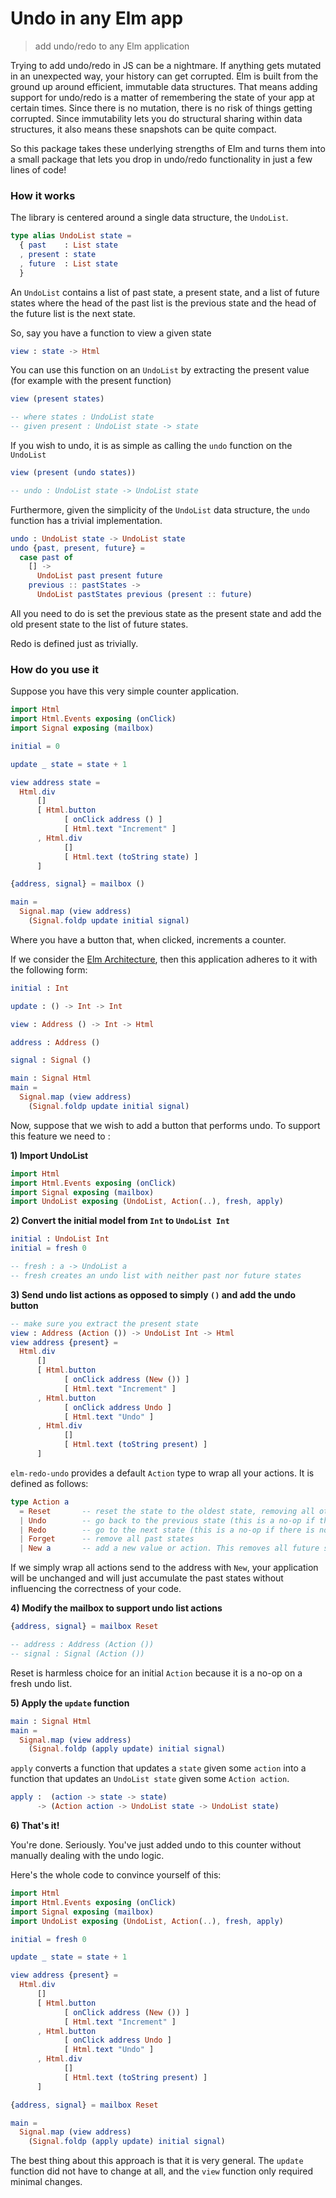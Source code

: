 # Undo in any Elm app

> add undo/redo to any Elm application

Trying to add undo/redo in JS can be a nightmare. If anything gets mutated in an unexpected way, your history can get corrupted. Elm is built from the ground up around efficient, immutable data structures. That means adding support for undo/redo is a matter of remembering the state of your app at certain times. Since there is no mutation, there is no risk of things getting corrupted. Since immutability lets you do structural sharing within data structures, it also means these snapshots can be quite compact.

So this package takes these underlying strengths of Elm and turns them into a small package that lets you drop in undo/redo functionality in just a few lines of code!


### How it works

The library is centered around a single data structure, the `UndoList`.

```elm
type alias UndoList state =
  { past    : List state
  , present : state
  , future  : List state
  }
```

An `UndoList` contains a list of past state, a present state, and a list of future states where the head of
the past list is the previous state and the head of the future list is the next state.

So, say you have a function to view a given state

```elm
view : state -> Html
```

You can use this function on an `UndoList` by extracting the present value (for example with the present function)

```elm
view (present states)

-- where states : UndoList state
-- given present : UndoList state -> state
```

If you wish to undo, it is as simple as calling the `undo` function on the `UndoList`

```elm
view (present (undo states))

-- undo : UndoList state -> UndoList state
```

Furthermore, given the simplicity of the `UndoList` data structure, the `undo` function has a trivial
implementation.

```elm
undo : UndoList state -> UndoList state
undo {past, present, future} =
  case past of
    [] ->
      UndoList past present future
    previous :: pastStates ->
      UndoList pastStates previous (present :: future)
```

All you need to do is set the previous state as the present state and add the old present state to the list of
future states.

Redo is defined just as trivially.

### How do you use it

Suppose you have this very simple counter application.

```elm
import Html
import Html.Events exposing (onClick)
import Signal exposing (mailbox)

initial = 0

update _ state = state + 1

view address state =
  Html.div
      []
      [ Html.button
            [ onClick address () ]
            [ Html.text "Increment" ]
      , Html.div
            []
            [ Html.text (toString state) ]
      ]

{address, signal} = mailbox ()

main =
  Signal.map (view address)
    (Signal.foldp update initial signal)
```

Where you have a button that, when clicked, increments a counter.

If we consider the [Elm Architecture](https://github.com/evancz/elm-architecture-tutorial), then this application
adheres to it with the following form:

```elm
initial : Int

update : () -> Int -> Int

view : Address () -> Int -> Html

address : Address ()

signal : Signal ()

main : Signal Html
main =
  Signal.map (view address)
    (Signal.foldp update initial signal)
```


Now, suppose that we wish to add a button that performs undo. To support this feature we need to :

**1) Import UndoList**

```elm
import Html
import Html.Events exposing (onClick)
import Signal exposing (mailbox)
import UndoList exposing (UndoList, Action(..), fresh, apply)
```

**2) Convert the initial model from `Int` to `UndoList Int`**

```elm
initial : UndoList Int
initial = fresh 0

-- fresh : a -> UndoList a
-- fresh creates an undo list with neither past nor future states
```

**3) Send undo list actions as opposed to simply `()` and add the undo button**

```elm
-- make sure you extract the present state
view : Address (Action ()) -> UndoList Int -> Html
view address {present} =
  Html.div
      []
      [ Html.button
            [ onClick address (New ()) ]
            [ Html.text "Increment" ]
      , Html.button
            [ onClick address Undo ]
            [ Html.text "Undo" ]
      , Html.div
            []
            [ Html.text (toString present) ]
      ]
```

`elm-redo-undo` provides a default `Action` type to wrap all your actions. It is defined as follows:

```elm
type Action a
  = Reset       -- reset the state to the oldest state, removing all other states
  | Undo        -- go back to the previous state (this is a no-op if there is no such state)
  | Redo        -- go to the next state (this is a no-op if there is no such state)
  | Forget      -- remove all past states
  | New a       -- add a new value or action. This removes all future states
```

If we simply wrap all actions send to the address with `New`, your application will be unchanged and will
just accumulate the past states without influencing the correctness of your code.


**4) Modify the mailbox to support undo list actions**

```elm
{address, signal} = mailbox Reset

-- address : Address (Action ())
-- signal : Signal (Action ())
```

Reset is harmless choice for an initial `Action` because it is a no-op on a fresh undo list.


**5) Apply the `update` function**

```elm
main : Signal Html
main =
  Signal.map (view address)
    (Signal.foldp (apply update) initial signal)
```

`apply` converts a function that updates a `state` given some `action` into a function that updates an
`UndoList state` given some `Action action`.

```elm
apply :  (action -> state -> state)
      -> (Action action -> UndoList state -> UndoList state)
```

**6) That's it!**

You're done. Seriously. You've just added undo to this counter without manually dealing with the undo logic.


Here's the whole code to convince yourself of this:

```elm
import Html
import Html.Events exposing (onClick)
import Signal exposing (mailbox)
import UndoList exposing (UndoList, Action(..), fresh, apply)

initial = fresh 0

update _ state = state + 1

view address {present} =
  Html.div
      []
      [ Html.button
            [ onClick address (New ()) ]
            [ Html.text "Increment" ]
      , Html.button
            [ onClick address Undo ]
            [ Html.text "Undo" ]
      , Html.div
            []
            [ Html.text (toString present) ]
      ]

{address, signal} = mailbox Reset

main =
  Signal.map (view address)
    (Signal.foldp (apply update) initial signal)
```

The best thing about this approach is that it is very general. The `update` function did not have to change
at all, and the `view` function only required minimal changes.

